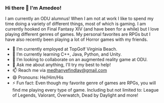 ### Hi there 👋 I'm Amedeo!

I am currently an ODU alumnus! When I am not at work I like to spend my time doing a variety of different things, most of which is gaming. I am currently hooked on Final Fantasy XIV (and have been for a while) but I love playing different genres of games. My personal favorites are RPGs but I have also recently been playing a lot of Horror games with my friends.

- 🔭 I’m currently employed at TopGolf Virginia Beach.
- 🤔 I’m currently learning C++, Java, Python, and Unity.
- 👯 I’m looking to collaborate on an augmented reality game at ODU.
- 💬 Ask me about anything, I'll try my best to help!
- 📫 Reach me via medhanyefindlay@gmail.com
- 😄 Pronouns: He/Him/His
- ⚡ Fun fact: Even though my favorite genre of games are RPGs, you will find me playing every type of game. Including but not limited to: League of Legends, Valorant, Overwatch, Dead by Daylight and more!

<!--

